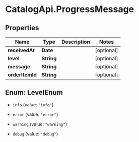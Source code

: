 # CatalogApi.ProgressMessage

## Properties
Name | Type | Description | Notes
------------ | ------------- | ------------- | -------------
**receivedAt** | **Date** |  | [optional] 
**level** | **String** |  | [optional] 
**message** | **String** |  | [optional] 
**orderItemId** | **String** |  | [optional] 


<a name="LevelEnum"></a>
## Enum: LevelEnum


* `info` (value: `"info"`)

* `error` (value: `"error"`)

* `warning` (value: `"warning"`)

* `debug` (value: `"debug"`)




